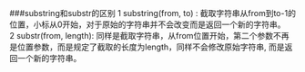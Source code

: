 ###substring和substr的区别
1 substring(from, to) : 截取字符串从from到to-1的位置，小标从0开始，对于原始的字符串并不会改变而是返回一个新的字符串。   
2 substr(from, length): 同样是截取字符串，从from位置开始，第二个参数不再是位置参数，而是规定了截取的长度为length，同样不会修改原始字符串,
而是返回一个新的字符串。
